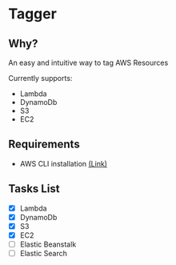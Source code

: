 # Tagger

## **Why?**  
An easy and intuitive way to tag AWS Resources  

Currently supports:  
* Lambda  
* DynamoDb  
* S3  
* EC2  

## **Requirements**
* AWS CLI installation [(Link)](https://docs.aws.amazon.com/cli/latest/userguide/installing.html)



## **Tasks List**  

- [x] Lambda
- [x] DynamoDb
- [x] S3
- [x] EC2
- [ ] Elastic Beanstalk
- [ ] Elastic Search  